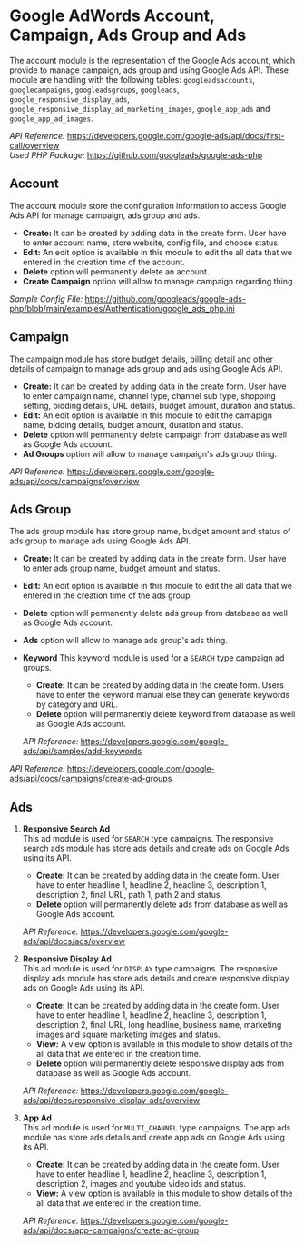 # Google AdWords Account, Campaign, Ads Group and Ads

The account module is the representation of the Google Ads account, which provide to manage campaign, ads group and using Google Ads API. These module are handling with the following tables: `googleadsaccounts`, `googlecampaigns`, `googleadsgroups`, `googleads`, `google_responsive_display_ads`, `google_responsive_display_ad_marketing_images`, `google_app_ads` and `google_app_ad_images`.

*API Reference:* https://developers.google.com/google-ads/api/docs/first-call/overview \
*Used PHP Package:* https://github.com/googleads/google-ads-php

## Account
The account module store the configuration information to access Google Ads API for manage campaign, ads group and ads.
 - **Create:** It can be created by adding data in the create form. User have to enter account name, store website, config file, and choose status. 
 - **Edit:** An edit option is available in this module to edit the all data that we entered in the creation time of the account.
 - **Delete** option will permanently delete an account.
 - **Create Campaign** option will allow to manage campaign regarding thing.

*Sample Config File:* https://github.com/googleads/google-ads-php/blob/main/examples/Authentication/google_ads_php.ini

## Campaign
The campaign module has store budget details, billing detail and other details of campaign to manage ads group and ads using Google Ads API.
 - **Create:** It can be created by adding data in the create form. User have to enter campaign name, channel type, channel sub type, shopping setting, bidding details, URL details, budget amount, duration and status. 
 - **Edit:** An edit option is available in this module to edit the camapign name, bidding details, budget amount, duration and status. 
 - **Delete** option will permanently delete campaign from database as well as Google Ads account.
 - **Ad Groups** option will allow to manage campaign's ads group thing.

*API Reference:* https://developers.google.com/google-ads/api/docs/campaigns/overview

## Ads Group
The ads group module has store group name, budget amount and status of ads group to manage ads using Google Ads API.
 - **Create:** It can be created by adding data in the create form. User have to enter ads group name, budget amount and status. 
 - **Edit:** An edit option is available in this module to edit the all data that we entered in the creation time of the ads group.
 - **Delete** option will permanently delete ads group from database as well as Google Ads account.
 - **Ads** option will allow to manage ads group's ads thing.
 - **Keyword** 
    This keyword module is used for a `SEARCH` type campaign ad groups. 
     - **Create:** It can be created by adding data in the create form. Users have to enter the keyword manual else they can generate keywords by category and URL.
     - **Delete** option will permanently delete keyword from database as well as Google Ads account.

    *API Reference:* https://developers.google.com/google-ads/api/samples/add-keywords

*API Reference:* https://developers.google.com/google-ads/api/docs/campaigns/create-ad-groups

## Ads
1. **Responsive Search Ad** \
    This ad module is used for `SEARCH` type campaigns. The responsive search ads module has store ads details and create ads on Google Ads using its API.
    - **Create:** It can be created by adding data in the create form. User have to enter headline 1, headline 2, headline 3, description 1, description 2, final URL, path 1, path 2 and status.
    - **Delete** option will permanently delete ads from database as well as Google Ads account.

    *API Reference:* https://developers.google.com/google-ads/api/docs/ads/overview

2. **Responsive Display Ad** \
    This ad module is used for `DISPLAY` type campaigns. The responsive display ads module has store ads details and create responsive display ads on Google Ads using its API.
    - **Create:** It can be created by adding data in the create form. User have to enter headline 1, headline 2, headline 3, description 1, description 2, final URL, long headline, business name, marketing images and square marketing images and status.
     - **View:** A view option is available in this module to show details of the all data that we entered in the creation time.
    - **Delete** option will permanently delete responsive display ads from database as well as Google Ads account.

    *API Reference:* https://developers.google.com/google-ads/api/docs/responsive-display-ads/overview

3. **App Ad** \
    This ad module is used for `MULTI_CHANNEL` type campaigns. The app ads module has store ads details and create app ads on Google Ads using its API.
    - **Create:** It can be created by adding data in the create form. User have to enter headline 1, headline 2, headline 3, description 1, description 2, images and youtube video ids and status.
     - **View:** A view option is available in this module to show details of the all data that we entered in the creation time.

    *API Reference:* https://developers.google.com/google-ads/api/docs/app-campaigns/create-ad-group